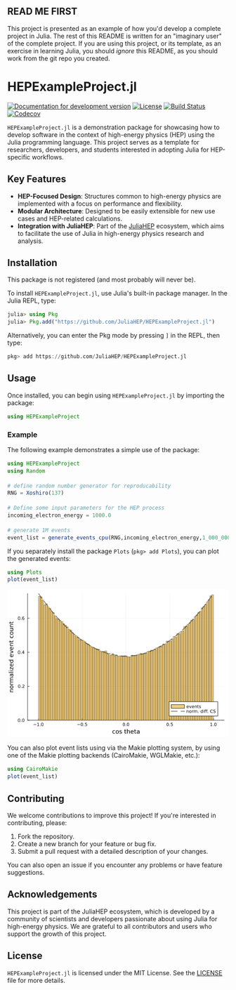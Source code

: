 ## READ ME FIRST

This project is presented as an example of how you'd develop a complete project in Julia. The rest of this README is written for an "imaginary user" of the complete project. If you are using this project, or its template, as an exercise in learning Julia, you should *ignore* this README, as you should work from the git repo you created.

# HEPExampleProject.jl

[![Documentation for development version](https://img.shields.io/badge/docs-dev-blue.svg)](https://JuliaHEP.github.io/HEPExampleProject.jl/dev)
[![License](http://img.shields.io/badge/license-MIT-brightgreen.svg?style=flat)](LICENSE.md)
[![Build Status](https://github.com/JuliaHEP/HEPExampleProject.jl/workflows/CI/badge.svg)](https://github.com/JuliaHEP/HEPExampleProject.jl/actions/workflows/CI.yml)
[![Codecov](https://codecov.io/gh/JuliaHEP/HEPExampleProject.jl/branch/main/graph/badge.svg)](https://codecov.io/gh/JuliaHEP/HEPExampleProject.jl)

`HEPExampleProject.jl` is a demonstration package for showcasing how to develop software
in the context of high-energy physics (HEP) using the Julia programming language. This project
serves as a template for researchers, developers, and students interested in adopting Julia
for HEP-specific workflows.

## Key Features

- **HEP-Focused Design**: Structures common to high-energy physics are implemented with a focus on performance and flexibility.
- **Modular Architecture**: Designed to be easily extensible for new use cases and HEP-related calculations.
- **Integration with JuliaHEP**: Part of the [JuliaHEP](https://github.com/JuliaHEP) ecosystem, which aims to facilitate the use of Julia in high-energy physics research and analysis.

## Installation

This package is not registered (and most probably will never be).

To install `HEPExampleProject.jl`, use Julia's built-in package manager. In the Julia REPL, type:

```julia
julia> using Pkg
julia> Pkg.add("https://github.com/JuliaHEP/HEPExampleProject.jl")
```

Alternatively, you can enter the Pkg mode by pressing `]` in the REPL, then type:

```julia
pkg> add https://github.com/JuliaHEP/HEPExampleProject.jl
```

## Usage

Once installed, you can begin using `HEPExampleProject.jl` by importing the package:

```julia
using HEPExampleProject
```

### Example

The following example demonstrates a simple use of the package:

```julia
using HEPExampleProject
using Random

# define random number generator for reproducability
RNG = Xoshiro(137)

# Define some input parameters for the HEP process
incoming_electron_energy = 1000.0

# generate 1M events
event_list = generate_events_cpu(RNG,incoming_electron_energy,1_000_000)
```

If you separately install the package `Plots` (`pkg> add Plots`), you can plot
the generated events:

```Julia
using Plots
plot(event_list)
```

![event_plot](docs/assets/event_plot.png)

You can also plot event lists using via the Makie plotting system, by using
one of the Makie plotting backends (CairoMakie, WGLMakie, etc.):

```Julia
using CairoMakie
plot(event_list)
```

## Contributing

We welcome contributions to improve this project! If you're interested in contributing, please:

1. Fork the repository.
2. Create a new branch for your feature or bug fix.
3. Submit a pull request with a detailed description of your changes.

You can also open an issue if you encounter any problems or have feature suggestions.

## Acknowledgements

This project is part of the JuliaHEP ecosystem, which is developed by a community of scientists
and developers passionate about using Julia for high-energy physics. We are grateful to
all contributors and users who support the growth of this project.

## License

`HEPExampleProject.jl` is licensed under the MIT License.
See the [LICENSE](https://github.com/JuliaHEP/HEPExampleProject.jl/blob/main/LICENSE) file for more details.
